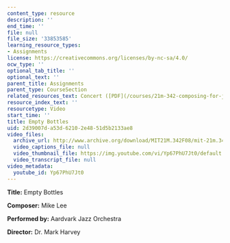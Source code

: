 ```yaml
---
content_type: resource
description: ''
end_time: ''
file: null
file_size: '33853585'
learning_resource_types:
- Assignments
license: https://creativecommons.org/licenses/by-nc-sa/4.0/
ocw_type: ''
optional_tab_title: ''
optional_text: ''
parent_title: Assignments
parent_type: CourseSection
related_resources_text: Concert ([PDF](/courses/21m-342-composing-for-jazz-orchestra-fall-2008/resources/empty_bottles))
resource_index_text: ''
resourcetype: Video
start_time: ''
title: Empty Bottles
uid: 2d39007d-a53d-6210-2e48-51d5b2133ae8
video_files:
  archive_url: http://www.archive.org/download/MIT21M.342F08/mit-21m.342-f08-Student_Performances_12_07_09_300k.mp4
  video_captions_file: null
  video_thumbnail_file: https://img.youtube.com/vi/Yp67PhU7Jt0/default.jpg
  video_transcript_file: null
video_metadata:
  youtube_id: Yp67PhU7Jt0
---
```


**Title:** Empty Bottles

**Composer:** Mike Lee

**Performed by:** Aardvark Jazz Orchestra

**Director:** Dr. Mark Harvey

